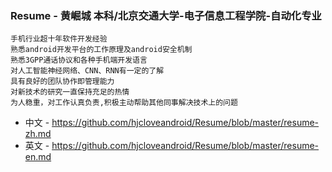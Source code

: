 ### Resume - 黄崛城 本科/北京交通大学-电子信息工程学院-自动化专业 
```
手机行业超十年软件开发经验
熟悉android开发平台的工作原理及android安全机制
熟悉3GPP通话协议和各种手机端开发语言
对人工智能神经网络、CNN、RNN有一定的了解
具有良好的团队协作即管理能力
对新技术的研究一直保持充足的热情
为人稳重，对工作认真负责,积极主动帮助其他同事解决技术上的问题
```
- 中文 - https://github.com/hjcloveandroid/Resume/blob/master/resume-zh.md
- 英文 - https://github.com/hjcloveandroid/Resume/blob/master/resume-en.md



